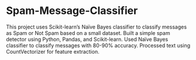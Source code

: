 # Spam-Message-Classifier

This project uses Scikit-learn’s Naïve Bayes classifier to classify messages as Spam or Not Spam based on a small dataset.
Built a simple spam detector using Python, Pandas, and Scikit-learn.
Used Naïve Bayes classifier to classify messages with 80-90% accuracy.
Processed text using CountVectorizer for feature extraction.
